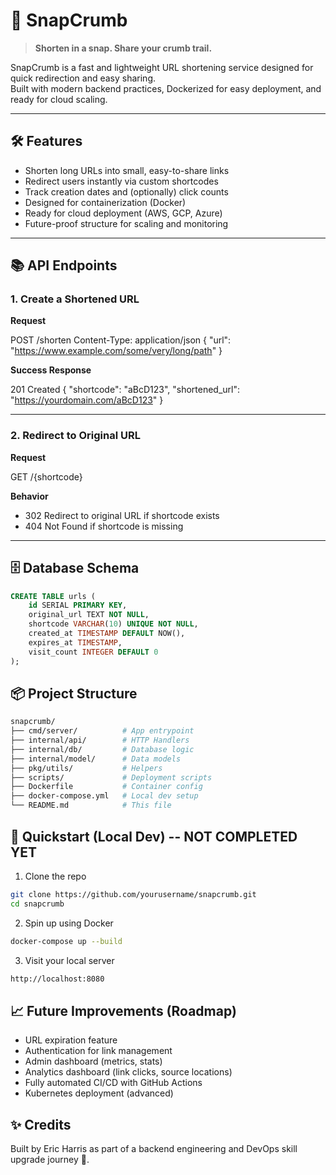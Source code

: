 # 🚀 SnapCrumb

> **Shorten in a snap. Share your crumb trail.**  

SnapCrumb is a fast and lightweight URL shortening service designed for quick redirection and easy sharing.  
Built with modern backend practices, Dockerized for easy deployment, and ready for cloud scaling.

---

## 🛠️ Features

- Shorten long URLs into small, easy-to-share links
- Redirect users instantly via custom shortcodes
- Track creation dates and (optionally) click counts
- Designed for containerization (Docker)
- Ready for cloud deployment (AWS, GCP, Azure)
- Future-proof structure for scaling and monitoring

---

## 📚 API Endpoints

### 1. Create a Shortened URL

**Request**

POST /shorten Content-Type: application/json { "url": "https://www.example.com/some/very/long/path" }

**Success Response**

201 Created { "shortcode": "aBcD123", "shortened_url": "https://yourdomain.com/aBcD123" }

---

### 2. Redirect to Original URL

**Request**

GET /{shortcode}

**Behavior**
- 302 Redirect to original URL if shortcode exists
- 404 Not Found if shortcode is missing

---

## 🗄️ Database Schema

```sql
CREATE TABLE urls (
    id SERIAL PRIMARY KEY,
    original_url TEXT NOT NULL,
    shortcode VARCHAR(10) UNIQUE NOT NULL,
    created_at TIMESTAMP DEFAULT NOW(),
    expires_at TIMESTAMP,
    visit_count INTEGER DEFAULT 0
);
```

## 📦 Project Structure

```bash
snapcrumb/
├── cmd/server/          # App entrypoint
├── internal/api/        # HTTP Handlers
├── internal/db/         # Database logic
├── internal/model/      # Data models
├── pkg/utils/           # Helpers
├── scripts/             # Deployment scripts
├── Dockerfile           # Container config
├── docker-compose.yml   # Local dev setup
└── README.md            # This file
```

## 🐳 Quickstart (Local Dev) -- NOT COMPLETED YET

1. Clone the repo

```bash
git clone https://github.com/yourusername/snapcrumb.git
cd snapcrumb
```

2. Spin up using Docker

```bash
docker-compose up --build
```

3. Visit your local server

```bash
http://localhost:8080
```


## 📈 Future Improvements (Roadmap)

* URL expiration feature
* Authentication for link management
* Admin dashboard (metrics, stats)
* Analytics dashboard (link clicks, source locations)
* Fully automated CI/CD with GitHub Actions
* Kubernetes deployment (advanced)

## ✨ Credits

Built by Eric Harris as part of a backend engineering and DevOps skill upgrade journey 🚀.
